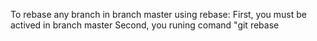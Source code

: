 To rebase any branch in branch master using rebase:
First, you must be actived in branch master
Second, you runing comand "git rebase <name branch do you want to do>
